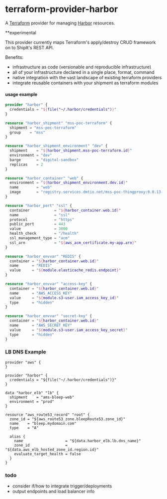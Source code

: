 terraform-provider-harbor
==========================

A [Terraform](https://www.terraform.io/) provider for managing [Harbor](https://github.com/turnerlabs/harbor) resources.

**experimental

This provider currently maps Terraform's apply/destroy CRUD framework on to ShipIt's REST API.

Benefits:

- infrastructure as code (versionable and reproducible infrastructure)
- all of your infrastructure declared in a single place, format, command
- native integration with the vast landscape of existing terraform providers
- integrate reusable containers with your shipment as terraform modules


#### usage example

```terraform
provider "harbor" {
  credentials = "${file("~/.harbor/credentials")}"
}

resource "harbor_shipment" "mss-poc-terraform" {
  shipment = "mss-poc-terraform"
  group    = "mss"
}

resource "harbor_shipment_environment" "dev" {
  shipment    = "${harbor_shipment.mss-poc-terraform.id}"
  environment = "dev"
  barge       = "digital-sandbox"
  replicas    = 2
}

resource "harbor_container" "web" {
  environment = "${harbor_shipment_environment.dev.id}"
  name        = "web"
  image       = "registry.services.dmtio.net/mss-poc-thingproxy:0.0.13-rc.42"
}

resource "harbor_port" "ssl" {
  container           = "${harbor_container.web.id}"
  name                = "ssl"
  protocol            = "https"
  public_port         = 443
  value               = 3000  
  health_check        = "/health"
  ssl_management_type = "acm"
  ssl_arn             = "${aws_acm_certificate.my-app.arn}"
}

resource "harbor_envvar" "REDIS" {
  container = "${harbor_container.web.id}"
  name      = "REDIS"
  value     = "${module.elasticache_redis.endpoint}"
}

resource "harbor_envvar" "access-key" {
  container = "${harbor_container.web.id}"
  name      = "AWS_ACCESS_KEY"
  value     = "${module.s3-user.iam_access_key_id}"
  type      = "hidden"
}

resource "harbor_envvar" "secret-key" {
  container = "${harbor_container.web.id}"
  name      = "AWS_SECRET_KEY"
  value     = "${module.s3-user.iam_access_key_secret}"
  type      = "hidden"
}

```

### LB DNS Example
```
provider "aws" {  
}

provider "harbor" {
  credentials = "${file("~/.harbor/credentials")}"
}

data "harbor_elb" "lb" {
  shipment    = "ams-bleep-web"
  environment = "prod"
}

resource "aws_route53_record" "root" {
  zone_id = "${aws_route53_zone.bleepRoute53.zone_id}"
  name    = "bleep.mydomain.com"
  type    = "A"

  alias {
    name                   = "${data.harbor_elb.lb.dns_name}"
    zone_id                = "${data.aws_elb_hosted_zone_id.region.id}"
    evaluate_target_health = false
  }
}
```

### todo

- consider if/how to integrate trigger/deployments
- output endpoints and load balancer info